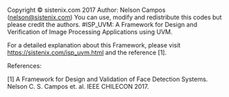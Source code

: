 Copyright © sistenix.com 2017
Author: Nelson Campos (nelson@sistenix.com)
You can use, modify and redistribute this codes but please credit the authors. #ISP_UVM: A Framework for Design and Verification of Image Processing Applications using UVM.

For a detailed explanation about this Framework, please visit https://sistenix.com/isp_uvm.html and the reference [1].

References:

[1] A Framework for Design and Validation of Face Detection Systems. Nelson C. S. Campos et. al. IEEE CHILECON 2017.
